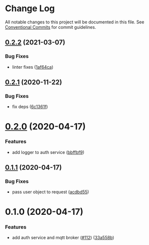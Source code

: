 # Change Log

All notable changes to this project will be documented in this file.
See [Conventional Commits](https://conventionalcommits.org) for commit guidelines.

## [0.2.2](https://github.com/mariusz-kabala/homeAutomation/compare/@home/auth-service@0.2.1...@home/auth-service@0.2.2) (2021-03-07)


### Bug Fixes

* linter fixes ([1af64ca](https://github.com/mariusz-kabala/homeAutomation/commit/1af64cabb2e40797838c1a2337fb7c34ac9b4b54))





## [0.2.1](https://github.com/mariusz-kabala/homeAutomation/compare/@home/auth-service@0.2.0...@home/auth-service@0.2.1) (2020-11-22)


### Bug Fixes

* fix deps ([6c1361f](https://github.com/mariusz-kabala/homeAutomation/commit/6c1361ff7b01bb85ab4521cb4a83e34429d6fbd6))





# [0.2.0](https://github.com/mariusz-kabala/homeAutomation/compare/@home/auth-service@0.1.1...@home/auth-service@0.2.0) (2020-04-17)


### Features

* add logger to auth service ([bbffbf9](https://github.com/mariusz-kabala/homeAutomation/commit/bbffbf9f5bc298eba69bb421115d5fa892a4f682))





## [0.1.1](https://github.com/mariusz-kabala/homeAutomation/compare/@home/auth-service@0.1.0...@home/auth-service@0.1.1) (2020-04-17)


### Bug Fixes

* pass user object to request ([acdbd55](https://github.com/mariusz-kabala/homeAutomation/commit/acdbd5548b85a86518297798a3073860d45fb5ac))





# 0.1.0 (2020-04-17)


### Features

* add auth service and mqtt broker ([#112](https://github.com/mariusz-kabala/homeAutomation/issues/112)) ([33a558b](https://github.com/mariusz-kabala/homeAutomation/commit/33a558bbb522cda74429b5f42a07fbf935c4b379))
